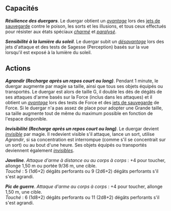 ## Capacités
_**Résilience des duergars**_. Le duergar obtient un [_avantage_](/utiliser-les-caracteristiques/#avantage-et-desavantage) lors des [jets de sauvegarde](/utiliser-les-caracteristiques/#jets-de-sauvegarde) contre le poison, les sorts et les illusions, et tous ceux effectués pour résister aux états spéciaux [_charmé_](/gerer-la-sante-du-personnage/#charme) et [_paralysé_](/gerer-la-sante-du-personnage/#paralyse).

_**Sensibilité à la lumière du soleil**_. Le duergar subit un [_désavantage_](/utiliser-les-caracteristiques/#avantage-et-desavantage) lors des jets d'attaque et des tests de Sagesse (Perception) basés sur la vue lorsqu'il est exposé à la lumière du soleil.

## Actions
_**Agrandir (Recharge après un repos court ou long)**_. Pendant 1 minute, le duergar augmente par magie sa taille, ainsi que tous ses objets équipés ou transportés. Le duergar est alors de taille G, il double les dés de dégâts de ses attaques d'arme basés sur la Force (inclus dans les attaques) et il obtient un [_avantage_](/utiliser-les-caracteristiques/#avantage-et-desavantage) lors des tests de Force et des [jets de sauvegarde](/utiliser-les-caracteristiques/#jets-de-sauvegarde) de Force. Si le duergar n'a pas assez de place pour adopter une Grande taille, sa taille augmente tout de même du maximum possible en fonction de l'espace disponible.

_**Invisibilité (Recharge après un repos court ou long)**_. Le duergar devient [_invisible_](/gerer-la-sante-du-personnage/#invisible) par magie. Il redevient visible s'il attaque, lance un sort, utilise _Agrandir_, si sa concentration est interrompue (comme s'il se concentrait sur un sort) ou au bout d'une heure. Ses objets équipés ou transportés deviennent également [_invisibles_](/gerer-la-sante-du-personnage/#invisible).

_**Javeline**_. _Attaque d'arme à distance ou au corps à corps_ : +4 pour toucher, allonge 1,50 m ou portée 9/36 m, une cible.  
_Touché_ : 5 (1d6+2) dégâts perforants ou 9 (2d6+2) dégâts perforants s'il s'est agrandi.

_**Pic de guerre**_. _Attaque d'arme au corps à corps_ : +4 pour toucher, allonge 1,50 m, une cible.  
_Touché_ : 6 (1d8+2) dégâts perforants ou 11 (2d8+2) dégâts perforants s'il s'est agrandi.
